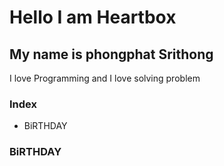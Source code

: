 # Hello I am Heartbox
## My name is phongphat Srithong

I love Programming and I love solving problem
### Index
- BiRTHDAY
### BiRTHDAY
